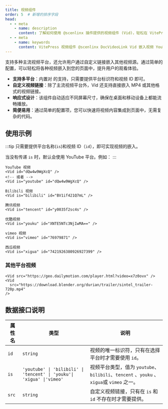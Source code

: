 ```yaml
---
title: 视频组件
order: 5  # 新增的排序字段
head:
  - - meta
    - name: description
      content: 了解如何使用 @scenlinx 插件提供的视频组件 (Vid)，轻松在 VitePress 页面中嵌入来自 YouTube、Bilibili、腾讯视频、优酷等多个主流平台或自定义链接的视频。该组件支持响应式设计，配置简单易用，提升用户观看体验。
  - - meta
    - name: keywords
      content: VitePress 视频组件 @scenlinx DocVideoLink Vid 嵌入视频 YouTube Bilibili 腾讯视频 优酷 西瓜视频 Vimeo 响应式视频 VitePress插件 多平台视频 自定义视频
---
```


支持多种主流视频平台，还允许用户通过自定义链接嵌入其他视频源。通过简单的配置，可以轻松将各种视频嵌入到您的页面中，提升用户的观看体验。

- **支持多平台**：内置对 <Pill name="YouTube" icon="logos:youtube-icon" link="https://www.youtube.com/" alt="youtube icon" />
  <Pill name="Bilibili" icon="simple-icons:bilibili" color="#00A1D6" link="https://www.bilibili.com/" alt="bilibili icon" />
  <Pill name="腾讯视频" image="https://vfiles.gtimg.cn/wuji_dashboard/xy/starter/4ea79867.png" link="https://v.qq.com/" alt="腾讯视频 icon" />
  <Pill name="优酷视频" image="https://img.alicdn.com/imgextra/i2/O1CN01BeAcgL1ywY0G5nSn8_!!6000000006643-2-tps-195-195.png" link="https://www.youku.com/" alt="优酷视频 icon" />
  <Pill name="西瓜视频" icon="icon-park-solid:xigua" color="#F4464B" link="https://www.ixigua.com/" alt="西瓜视频 icon" />
  <Pill name="Vimeo" icon="logos:vimeo-icon" link="https://vimeo.com" alt="vimeo icon"/>的支持，只需要提供平台标识符和视频 ID 即可。
- **自定义视频链接**：除了主流视频平台外，Vid 还支持直接嵌入 MP4 或其他格式的视频链接。
- **响应式设计**：该组件自动适应不同屏幕尺寸，确保在桌面和移动设备上都能流畅播放。
- **简便易用**：通过简单的配置项，您可以快速将视频内容集成到页面中，无需复杂的代码。

## 使用示例

:::tip
只需要提供平台名称(`is`)和视频 ID（`id`），即可实现视频的嵌入。

当没有传递 `is` 时，默认会使用 YouTube 平台。例如：
:::

```vue
YouTube 视频
<Vid id="dQw4w9WgXcQ" />
<!-- 或者 -->
<Vid is="youtube" id="dQw4w9WgXcQ" />

Bilibili 视频
<Vid is="bilibili" id="BV1if421Q7mL" />

腾讯视频
<Vid is="tencent" id="y0035f2sc4s" />

优酷视频
<Vid is="youku" id="XNTE5NTc3NjIwMA==" />

vimeo 视频
<Vid is="vimeo" id="76979871" />

西瓜视频
<Vid is="xigua" id="7421926380926927399" />
```

### 其他平台视频

```vue
<Vid src="https://geo.dailymotion.com/player.html?video=x7z0ovx" />
<Vid
  src="https://download.blender.org/durian/trailer/sintel_trailer-720p.mp4"
/>
```

## 数据接口说明

| 属性名 | 类型                                                                  | 说明                                                                                     |
| ------ | --------------------------------------------------------------------- | ---------------------------------------------------------------------------------------- |
| `id`   | `string`                                                              | 视频的唯一标识符，只有在选择平台时才需要使用 `id`。                                      |
| `is`   | `'youtube' \| 'bilibili' \| 'tencent' \| 'youku'\| 'xigua' \|'vimeo'` | 视频平台类型，值为 `youtube`、`bilibili`、`tencent` 、`youku` 、`xigua`或 `vimeo` 之一。 |
| `src`  | `string`                                                              | 自定义视频链接，只有在 `is` 和`id` 不存在时才需要提供。                                  |
